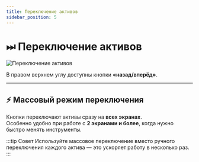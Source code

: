 ```yaml
---
title: Переключение активов
sidebar_position: 5
---
```


# ⏭ Переключение активов

![Переключение активов](/img/docs/spectra/switch-assets.png)

В правом верхнем углу доступны кнопки **«назад/вперёд»**.  

---

## ⚡ Массовый режим переключения
Кнопки переключают активы сразу на **всех экранах**.  
Особенно удобно при работе с **2 экранами и более**, когда нужно быстро менять инструменты.

:::tip Совет
Используйте массовое переключение вместо ручного переключения каждого актива — это ускоряет работу в несколько раз.
:::
